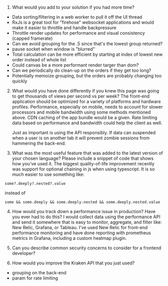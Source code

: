 1. What would you add to your solution if you had more time?

- Data sorting/filtering in a web worker to pull it off the UI thread
- RxJs is a great tool for "firehose" websocket applications and would make it easier to throttle
  and handle backpressure
- Throttle render updates for performance and visual consistency (capped framerate)
- Can we avoid grouping for the .5 since that's the lowest group returned?
- pause socket when window is "blurred"
- Total calculation can be more efficient by starting at index of lowest new order instead of whole list
- Could canvas be a more performant render targer than dom?
- Can we periodically do clean-up on the orders if they get too long?
- Potentially memoize grouping, but the orders are probably changing too quickly

2. What would you have done differently if you knew this page was going to get thousands of views
   per second vs per week?
   The front-end application should be optimized for a variety of platforms and hardware profiles. Performance, especially on mobile, needs to account for slower processors and mobile bandwidth using some methods mentioned above. CDN caching of the app bundle would be a given. Rate limiting data based on performance and bandwidth could help the client as well.

   Just as important is using the API responsibly. If data can suspended when a user is on another tab it will prevent zombie sessions from hammering the back-end.

3. What was the most useful feature that was added to the latest version of your chosen language?
   Please include a snippet of code that shows how you've used it.
   The biggest quality-of-life improvement recently was support for optional chaining in js when using typescript. It is so much easier to use something like:

```
some?.deeply?.nested?.value
```

instead of

```
some && some.deeply && some.deeply.nested && some.deeply.nested.value
```

4. How would you track down a performance issue in production? Have you ever had to do this?
   I would collect data using the performance API and send it somewhere that is easy to monitor, aggregate, and filter like: New Relic, Grafana, or Tableau. I've used New Relic for front-end performance monitoring and have done reporting with prometheus metrics in Grafana, including a custom heatmap plugin.

5. Can you describe common security concerns to consider for a frontend developer?

6. How would you improve the Kraken API that you just used?

- grouping on the back-end
- param for rate limiting
